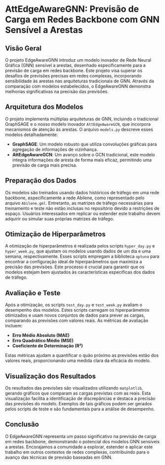 # AttEdgeAwareGNN: Previsão de Carga em Redes Backbone com GNN Sensível a Arestas

## Visão Geral
O projeto EdgeAwareGNN introduz um modelo inovador de Rede Neural Gráfica (GNN) sensível a arestas, desenhado especificamente para a previsão de carga em redes backbone. Este projeto visa superar os desafios de previsões precisas em redes complexas, incorporando sensibilidade às arestas nas arquiteturas tradicionais de GNN. Através da comparação com modelos estabelecidos, o EdgeAwareGNN demonstra melhorias significativas na precisão das previsões.

## Arquitetura dos Modelos
O projeto implementa múltiplas arquiteturas de GNN, incluindo o tradicional GraphSAGE e o nosso modelo inovador `AttEdgeAwareGCN`, que incorpora mecanismos de atenção às arestas. O arquivo `models.py` descreve esses modelos detalhadamente:

- **GraphSAGE**: Um modelo robusto que utiliza convoluções gráficas para agregação de informações de vizinhança.
- **AttEdgeAwareGCN**: Um avanço sobre o GCN tradicional, este modelo integra informações de aresta de forma mais eficaz, permitindo uma previsão de carga mais precisa.

## Preparação dos Dados
Os modelos são treinados usando dados históricos de tráfego em uma rede backbone, especificamente a rede Abilene, como representado pelo arquivo `Abilene.gml`. Entretanto, as matrizes de tráfego necessárias para treinamento e teste não estão inclusas no repositório devido a restrições de espaço. Usuários interessados em replicar ou estender este trabalho devem adquirir ou simular suas próprias matrizes de tráfego.

## Otimização de Hiperparâmetros
A otimização de hiperparâmetros é realizada pelos scripts `hyper_day.py` e `hyper_week.py`, que ajustam os modelos usando dados de um dia e uma semana, respectivamente. Esses scripts empregam a biblioteca `optuna` para encontrar a configuração ideal de hiperparâmetros que maximiza a precisão das previsões. Este processo é crucial para garantir que os modelos estejam bem ajustados às características específicas dos dados de tráfego.

## Avaliação e Teste
Após a otimização, os scripts `test_day.py` e `test_week.py` avaliam o desempenho dos modelos. Estes scripts carregam os hiperparâmetros otimizados e usam novos conjuntos de dados para prever as cargas, comparando as previsões com valores reais. As métricas de avaliação incluem:

- **Erro Médio Absoluto (MAE)**
- **Erro Quadrático Médio (MSE)**
- **Coeficiente de Determinação (R²)**

Estas métricas ajudam a quantificar o quão próximo as previsões estão dos valores reais, proporcionando uma medida clara da eficácia do modelo.

## Visualização dos Resultados
Os resultados das previsões são visualizados utilizando `matplotlib`, gerando gráficos que comparam as cargas previstas com as reais. Esta visualização facilita a identificação de discrepâncias e destaca a precisão das previsões do modelo. Exemplos de tais gráficos podem ser gerados pelos scripts de teste e são fundamentais para a análise de desempenho.

## Conclusão
O EdgeAwareGNN representa um passo significativo na previsão de carga em redes backbone, demonstrando o potencial dos modelos GNN sensíveis a arestas. Encorajamos a comunidade a explorar, estender e aplicar este trabalho em outros contextos de redes complexas, contribuindo para o avanço das técnicas de previsão baseadas em GNN.

